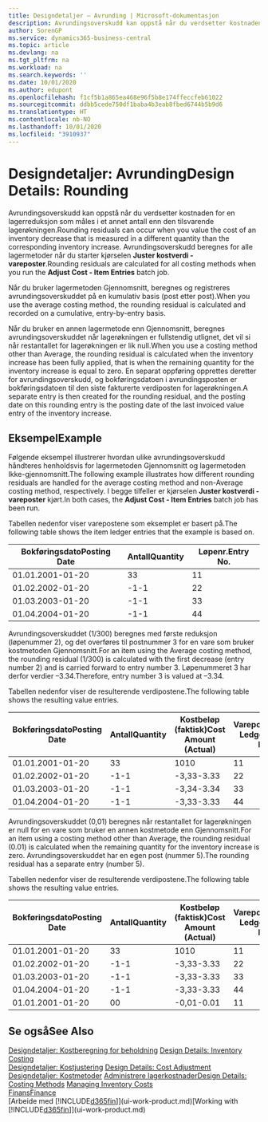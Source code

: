 ```yaml
---
title: Designdetaljer – Avrunding | Microsoft-dokumentasjon
description: Avrundingsoverskudd kan oppstå når du verdsetter kostnaden for en lagerreduksjon som måles i et annet antall enn den tilsvarende lagerøkningen. Avrundingsoverskudd beregnes for alle lagermetoder når du starter kjørselen **Juster kostverdi - vareposter**.
author: SorenGP
ms.service: dynamics365-business-central
ms.topic: article
ms.devlang: na
ms.tgt_pltfrm: na
ms.workload: na
ms.search.keywords: ''
ms.date: 10/01/2020
ms.author: edupont
ms.openlocfilehash: f1cf5b1a865ea468e96f5b8e174ffeccfeb61022
ms.sourcegitcommit: ddbb5cede750df1baba4b3eab8fbed6744b5b9d6
ms.translationtype: HT
ms.contentlocale: nb-NO
ms.lasthandoff: 10/01/2020
ms.locfileid: "3910937"
---
```

# <a name="design-details-rounding"></a><span data-ttu-id="8427c-104">Designdetaljer: Avrunding</span><span class="sxs-lookup"><span data-stu-id="8427c-104">Design Details: Rounding</span></span>
<span data-ttu-id="8427c-105">Avrundingsoverskudd kan oppstå når du verdsetter kostnaden for en lagerreduksjon som måles i et annet antall enn den tilsvarende lagerøkningen.</span><span class="sxs-lookup"><span data-stu-id="8427c-105">Rounding residuals can occur when you value the cost of an inventory decrease that is measured in a different quantity than the corresponding inventory increase.</span></span> <span data-ttu-id="8427c-106">Avrundingsoverskudd beregnes for alle lagermetoder når du starter kjørselen **Juster kostverdi - vareposter**.</span><span class="sxs-lookup"><span data-stu-id="8427c-106">Rounding residuals are calculated for all costing methods when you run the **Adjust Cost - Item Entries** batch job.</span></span>  

 <span data-ttu-id="8427c-107">Når du bruker lagermetoden Gjennomsnitt, beregnes og registreres avrundingsoverskuddet på en kumulativ basis (post etter post).</span><span class="sxs-lookup"><span data-stu-id="8427c-107">When you use the average costing method, the rounding residual is calculated and recorded on a cumulative, entry-by-entry basis.</span></span>  

 <span data-ttu-id="8427c-108">Når du bruker en annen lagermetode enn Gjennomsnitt, beregnes avrundingsoverskuddet når lagerøkningen er fullstendig utlignet, det vil si når restantallet for lagerøkningen er lik null.</span><span class="sxs-lookup"><span data-stu-id="8427c-108">When you use a costing method other than Average, the rounding residual is calculated when the inventory increase has been fully applied, that is when the remaining quantity for the inventory increase is equal to zero.</span></span> <span data-ttu-id="8427c-109">En separat oppføring opprettes deretter for avrundingsoverskudd, og bokføringsdatoen i avrundingsposten er bokføringsdatoen til den siste fakturerte verdiposten for lagerøkningen.</span><span class="sxs-lookup"><span data-stu-id="8427c-109">A separate entry is then created for the rounding residual, and the posting date on this rounding entry is the posting date of the last invoiced value entry of the inventory increase.</span></span>  

## <a name="example"></a><span data-ttu-id="8427c-110">Eksempel</span><span class="sxs-lookup"><span data-stu-id="8427c-110">Example</span></span>  
 <span data-ttu-id="8427c-111">Følgende eksempel illustrerer hvordan ulike avrundingsoverskudd håndteres henholdsvis for lagermetoden Gjennomsnitt og lagermetoden Ikke-gjennomsnitt.</span><span class="sxs-lookup"><span data-stu-id="8427c-111">The following example illustrates how different rounding residuals are handled for the average costing method and non-Average costing method, respectively.</span></span> <span data-ttu-id="8427c-112">I begge tilfeller er kjørselen **Juster kostverdi - vareposter** kjørt.</span><span class="sxs-lookup"><span data-stu-id="8427c-112">In both cases, the **Adjust Cost - Item Entries** batch job has been run.</span></span>  

 <span data-ttu-id="8427c-113">Tabellen nedenfor viser varepostene som eksemplet er basert på.</span><span class="sxs-lookup"><span data-stu-id="8427c-113">The following table shows the item ledger entries that the example is based on.</span></span>  

|<span data-ttu-id="8427c-114">Bokføringsdato</span><span class="sxs-lookup"><span data-stu-id="8427c-114">Posting Date</span></span>|<span data-ttu-id="8427c-115">Antall</span><span class="sxs-lookup"><span data-stu-id="8427c-115">Quantity</span></span>|<span data-ttu-id="8427c-116">Løpenr.</span><span class="sxs-lookup"><span data-stu-id="8427c-116">Entry No.</span></span>|  
|------------------|--------------|---------------|  
|<span data-ttu-id="8427c-117">01.01.20</span><span class="sxs-lookup"><span data-stu-id="8427c-117">01-01-20</span></span>|<span data-ttu-id="8427c-118">3</span><span class="sxs-lookup"><span data-stu-id="8427c-118">3</span></span>|<span data-ttu-id="8427c-119">1</span><span class="sxs-lookup"><span data-stu-id="8427c-119">1</span></span>|  
|<span data-ttu-id="8427c-120">01.02.20</span><span class="sxs-lookup"><span data-stu-id="8427c-120">02-01-20</span></span>|<span data-ttu-id="8427c-121">-1</span><span class="sxs-lookup"><span data-stu-id="8427c-121">-1</span></span>|<span data-ttu-id="8427c-122">2</span><span class="sxs-lookup"><span data-stu-id="8427c-122">2</span></span>|  
|<span data-ttu-id="8427c-123">01.03.20</span><span class="sxs-lookup"><span data-stu-id="8427c-123">03-01-20</span></span>|<span data-ttu-id="8427c-124">-1</span><span class="sxs-lookup"><span data-stu-id="8427c-124">-1</span></span>|<span data-ttu-id="8427c-125">3</span><span class="sxs-lookup"><span data-stu-id="8427c-125">3</span></span>|  
|<span data-ttu-id="8427c-126">01.04.20</span><span class="sxs-lookup"><span data-stu-id="8427c-126">04-01-20</span></span>|<span data-ttu-id="8427c-127">-1</span><span class="sxs-lookup"><span data-stu-id="8427c-127">-1</span></span>|<span data-ttu-id="8427c-128">4</span><span class="sxs-lookup"><span data-stu-id="8427c-128">4</span></span>|  

 <span data-ttu-id="8427c-129">Avrundingsoverskuddet (1/300) beregnes med første reduksjon (løpenummer 2), og det overføres til postnummer 3 for en vare som bruker kostmetoden Gjennomsnitt.</span><span class="sxs-lookup"><span data-stu-id="8427c-129">For an item using the Average costing method, the rounding residual (1/300) is calculated with the first decrease (entry number 2) and is carried forward to entry number 3.</span></span> <span data-ttu-id="8427c-130">Løpenummeret 3 har derfor verdier –3.34.</span><span class="sxs-lookup"><span data-stu-id="8427c-130">Therefore, entry number 3 is valued at –3.34.</span></span>  

 <span data-ttu-id="8427c-131">Tabellen nedenfor viser de resulterende verdipostene.</span><span class="sxs-lookup"><span data-stu-id="8427c-131">The following table shows the resulting value entries.</span></span>  

|<span data-ttu-id="8427c-132">Bokføringsdato</span><span class="sxs-lookup"><span data-stu-id="8427c-132">Posting Date</span></span>|<span data-ttu-id="8427c-133">Antall</span><span class="sxs-lookup"><span data-stu-id="8427c-133">Quantity</span></span>|<span data-ttu-id="8427c-134">Kostbeløp (faktisk)</span><span class="sxs-lookup"><span data-stu-id="8427c-134">Cost Amount (Actual)</span></span>|<span data-ttu-id="8427c-135">Varepostnr.</span><span class="sxs-lookup"><span data-stu-id="8427c-135">Item Ledger Entry No.</span></span>|<span data-ttu-id="8427c-136">Løpenr.</span><span class="sxs-lookup"><span data-stu-id="8427c-136">Entry No.</span></span>|  
|------------------|--------------|----------------------------|---------------------------|---------------|  
|<span data-ttu-id="8427c-137">01.01.20</span><span class="sxs-lookup"><span data-stu-id="8427c-137">01-01-20</span></span>|<span data-ttu-id="8427c-138">3</span><span class="sxs-lookup"><span data-stu-id="8427c-138">3</span></span>|<span data-ttu-id="8427c-139">10</span><span class="sxs-lookup"><span data-stu-id="8427c-139">10</span></span>|<span data-ttu-id="8427c-140">1</span><span class="sxs-lookup"><span data-stu-id="8427c-140">1</span></span>|<span data-ttu-id="8427c-141">1</span><span class="sxs-lookup"><span data-stu-id="8427c-141">1</span></span>|  
|<span data-ttu-id="8427c-142">01.02.20</span><span class="sxs-lookup"><span data-stu-id="8427c-142">02-01-20</span></span>|<span data-ttu-id="8427c-143">-1</span><span class="sxs-lookup"><span data-stu-id="8427c-143">-1</span></span>|<span data-ttu-id="8427c-144">-3,33</span><span class="sxs-lookup"><span data-stu-id="8427c-144">-3.33</span></span>|<span data-ttu-id="8427c-145">2</span><span class="sxs-lookup"><span data-stu-id="8427c-145">2</span></span>|<span data-ttu-id="8427c-146">2</span><span class="sxs-lookup"><span data-stu-id="8427c-146">2</span></span>|  
|<span data-ttu-id="8427c-147">01.03.20</span><span class="sxs-lookup"><span data-stu-id="8427c-147">03-01-20</span></span>|<span data-ttu-id="8427c-148">-1</span><span class="sxs-lookup"><span data-stu-id="8427c-148">-1</span></span>|<span data-ttu-id="8427c-149">-3,34</span><span class="sxs-lookup"><span data-stu-id="8427c-149">-3.34</span></span>|<span data-ttu-id="8427c-150">3</span><span class="sxs-lookup"><span data-stu-id="8427c-150">3</span></span>|<span data-ttu-id="8427c-151">3</span><span class="sxs-lookup"><span data-stu-id="8427c-151">3</span></span>|  
|<span data-ttu-id="8427c-152">01.04.20</span><span class="sxs-lookup"><span data-stu-id="8427c-152">04-01-20</span></span>|<span data-ttu-id="8427c-153">-1</span><span class="sxs-lookup"><span data-stu-id="8427c-153">-1</span></span>|<span data-ttu-id="8427c-154">-3,33</span><span class="sxs-lookup"><span data-stu-id="8427c-154">-3.33</span></span>|<span data-ttu-id="8427c-155">4</span><span class="sxs-lookup"><span data-stu-id="8427c-155">4</span></span>|<span data-ttu-id="8427c-156">4</span><span class="sxs-lookup"><span data-stu-id="8427c-156">4</span></span>|  

 <span data-ttu-id="8427c-157">Avrundingsoverskuddet (0,01) beregnes når restantallet for lagerøkningen er null for en vare som bruker en annen kostmetode enn Gjennomsnitt.</span><span class="sxs-lookup"><span data-stu-id="8427c-157">For an item using a costing method other than Average, the rounding residual (0.01) is calculated when the remaining quantity for the inventory increase is zero.</span></span> <span data-ttu-id="8427c-158">Avrundingsoverskuddet har en egen post (nummer 5).</span><span class="sxs-lookup"><span data-stu-id="8427c-158">The rounding residual has a separate entry (number 5).</span></span>  

 <span data-ttu-id="8427c-159">Tabellen nedenfor viser de resulterende verdipostene.</span><span class="sxs-lookup"><span data-stu-id="8427c-159">The following table shows the resulting value entries.</span></span>  

|<span data-ttu-id="8427c-160">Bokføringsdato</span><span class="sxs-lookup"><span data-stu-id="8427c-160">Posting Date</span></span>|<span data-ttu-id="8427c-161">Antall</span><span class="sxs-lookup"><span data-stu-id="8427c-161">Quantity</span></span>|<span data-ttu-id="8427c-162">Kostbeløp (faktisk)</span><span class="sxs-lookup"><span data-stu-id="8427c-162">Cost Amount (Actual)</span></span>|<span data-ttu-id="8427c-163">Varepostnr.</span><span class="sxs-lookup"><span data-stu-id="8427c-163">Item Ledger Entry No.</span></span>|<span data-ttu-id="8427c-164">Løpenr.</span><span class="sxs-lookup"><span data-stu-id="8427c-164">Entry No.</span></span>|  
|------------------|--------------|----------------------------|---------------------------|---------------|  
|<span data-ttu-id="8427c-165">01.01.20</span><span class="sxs-lookup"><span data-stu-id="8427c-165">01-01-20</span></span>|<span data-ttu-id="8427c-166">3</span><span class="sxs-lookup"><span data-stu-id="8427c-166">3</span></span>|<span data-ttu-id="8427c-167">10</span><span class="sxs-lookup"><span data-stu-id="8427c-167">10</span></span>|<span data-ttu-id="8427c-168">1</span><span class="sxs-lookup"><span data-stu-id="8427c-168">1</span></span>|<span data-ttu-id="8427c-169">1</span><span class="sxs-lookup"><span data-stu-id="8427c-169">1</span></span>|  
|<span data-ttu-id="8427c-170">01.02.20</span><span class="sxs-lookup"><span data-stu-id="8427c-170">02-01-20</span></span>|<span data-ttu-id="8427c-171">-1</span><span class="sxs-lookup"><span data-stu-id="8427c-171">-1</span></span>|<span data-ttu-id="8427c-172">-3,33</span><span class="sxs-lookup"><span data-stu-id="8427c-172">-3.33</span></span>|<span data-ttu-id="8427c-173">2</span><span class="sxs-lookup"><span data-stu-id="8427c-173">2</span></span>|<span data-ttu-id="8427c-174">2</span><span class="sxs-lookup"><span data-stu-id="8427c-174">2</span></span>|  
|<span data-ttu-id="8427c-175">01.03.20</span><span class="sxs-lookup"><span data-stu-id="8427c-175">03-01-20</span></span>|<span data-ttu-id="8427c-176">-1</span><span class="sxs-lookup"><span data-stu-id="8427c-176">-1</span></span>|<span data-ttu-id="8427c-177">-3,33</span><span class="sxs-lookup"><span data-stu-id="8427c-177">-3.33</span></span>|<span data-ttu-id="8427c-178">3</span><span class="sxs-lookup"><span data-stu-id="8427c-178">3</span></span>|<span data-ttu-id="8427c-179">3</span><span class="sxs-lookup"><span data-stu-id="8427c-179">3</span></span>|  
|<span data-ttu-id="8427c-180">01.04.20</span><span class="sxs-lookup"><span data-stu-id="8427c-180">04-01-20</span></span>|<span data-ttu-id="8427c-181">-1</span><span class="sxs-lookup"><span data-stu-id="8427c-181">-1</span></span>|<span data-ttu-id="8427c-182">-3,33</span><span class="sxs-lookup"><span data-stu-id="8427c-182">-3.33</span></span>|<span data-ttu-id="8427c-183">4</span><span class="sxs-lookup"><span data-stu-id="8427c-183">4</span></span>|<span data-ttu-id="8427c-184">4</span><span class="sxs-lookup"><span data-stu-id="8427c-184">4</span></span>|  
|<span data-ttu-id="8427c-185">01.01.20</span><span class="sxs-lookup"><span data-stu-id="8427c-185">01-01-20</span></span>|<span data-ttu-id="8427c-186">0</span><span class="sxs-lookup"><span data-stu-id="8427c-186">0</span></span>|<span data-ttu-id="8427c-187">-0,01</span><span class="sxs-lookup"><span data-stu-id="8427c-187">-0.01</span></span>|<span data-ttu-id="8427c-188">1</span><span class="sxs-lookup"><span data-stu-id="8427c-188">1</span></span>|<span data-ttu-id="8427c-189">5</span><span class="sxs-lookup"><span data-stu-id="8427c-189">5</span></span>|  

## <a name="see-also"></a><span data-ttu-id="8427c-190">Se også</span><span class="sxs-lookup"><span data-stu-id="8427c-190">See Also</span></span>  
 <span data-ttu-id="8427c-191">[Designdetaljer: Kostberegning for beholdning](design-details-inventory-costing.md) </span><span class="sxs-lookup"><span data-stu-id="8427c-191">[Design Details: Inventory Costing](design-details-inventory-costing.md) </span></span>  
 <span data-ttu-id="8427c-192">[Designdetaljer: Kostjustering](design-details-cost-adjustment.md) </span><span class="sxs-lookup"><span data-stu-id="8427c-192">[Design Details: Cost Adjustment](design-details-cost-adjustment.md) </span></span>  
 <span data-ttu-id="8427c-193">[Designdetaljer: Kostmetoder](design-details-costing-methods.md) [Administrere lagerkostnader](finance-manage-inventory-costs.md)</span><span class="sxs-lookup"><span data-stu-id="8427c-193">[Design Details: Costing Methods](design-details-costing-methods.md) [Managing Inventory Costs](finance-manage-inventory-costs.md)</span></span>  
 [<span data-ttu-id="8427c-194">Finans</span><span class="sxs-lookup"><span data-stu-id="8427c-194">Finance</span></span>](finance.md)  
 <span data-ttu-id="8427c-195">[Arbeide med [!INCLUDE[d365fin](includes/d365fin_md.md)]](ui-work-product.md)</span><span class="sxs-lookup"><span data-stu-id="8427c-195">[Working with [!INCLUDE[d365fin](includes/d365fin_md.md)]](ui-work-product.md)</span></span>
